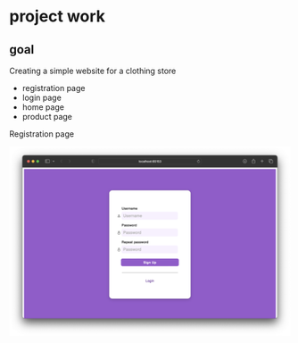 # project work
## goal
Creating a simple website for a clothing store
<ul>
  <li>registration page</li>
  <li>login page</li>
  <li>home page</li>
  <li>product page</li>
</ul>

<summary>Registration page</summary>

![alt text](https://github.com/TIGERS-KZ/tigers/blob/main/Снимок%20экрана%202023-04-28%20в%2003.12.43.png?raw=true)
